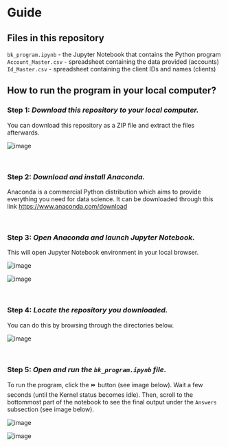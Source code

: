 # Guide
## Files in this repository
`bk_program.ipynb` - the Jupyter Notebook that contains the Python program <br />
`Account_Master.csv` - spreadsheet containing the data provided (accounts) <br />
`Id_Master.csv` - spreadsheet containing the client IDs and names (clients) <br />

## How to run the program in your local computer?
### Step 1: _Download this repository to your local computer._
You can download this repository as a ZIP file and extract the files afterwards.

![image](https://github.com/palimdrome/bangkokabayan/assets/98687205/35932833-3277-4e48-83bf-502faa07749e)

<br />

### Step 2: _Download and install Anaconda._
Anaconda is a commercial Python distribution which aims to provide everything you need for data science. It can be downloaded through this link https://www.anaconda.com/download <br />

<br />

### Step 3: _Open Anaconda and launch Jupyter Notebook._
This will open Jupyter Notebook environment in your local browser.

![image](https://github.com/palimdrome/bangkokabayan/assets/98687205/4e84a50b-01a6-41fd-818d-37b1e3c2d6e8)

![image](https://github.com/palimdrome/bangkokabayan/assets/98687205/4dbe6575-6c2e-4102-b0de-5d44a9c6fa88)

<br />

### Step 4: _Locate the repository you downloaded._
You can do this by browsing through the directories below.

![image](https://github.com/palimdrome/bangkokabayan/assets/98687205/261c7e9c-740c-45ed-a468-43ed1c0f3720)

<br />

### Step 5: _Open and run the `bk_program.ipynb` file._
To run the program, click the ⏩ button (see image below). Wait a few seconds (until the Kernel status becomes idle). Then, scroll to the bottommost part of the notebook to see the final output under the `Answers` subsection (see image below).

![image](https://github.com/palimdrome/bangkokabayan/assets/98687205/7aa6c29b-d7be-4127-b9e3-bee3dc2f9d01)

![image](https://github.com/palimdrome/bangkokabayan/assets/98687205/15f0e64e-6c25-450f-a166-e742b45aa08c)

<br />
